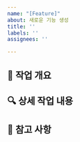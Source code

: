 ```yaml
---
name: "[Feature]"
about: 새로운 기능 생성
title: ''
labels: ''
assignees: ''

---
```


## 📌 작업 개요


## 🔍 상세 작업 내용


## 📝 참고 사항
